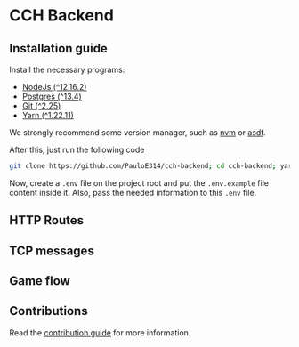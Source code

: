 # CCH Backend

## **Installation guide**

Install the necessary programs:

- [NodeJs (^12.16.2)](https://nodejs.org/en/)
- [Postgres (^13.4)](https://www.postgresql.org/download/)
- [Git (^2.25)](https://git-scm.com/downloads)
- [Yarn (^1.22.11)](https://yarnpkg.com/getting-started/install)

We strongly recommend some version manager, such as [nvm](https://github.com/nvm-sh/nvm) or [asdf](https://github.com/asdf-vm/asdf).

After this, just run the following code

```bash
git clone https://github.com/PauloE314/cch-backend; cd cch-backend; yarn
```

Now, create a `.env` file on the project root and put the `.env.example` file content inside it. Also, pass the needed information to this `.env` file.

## **HTTP Routes**

## **TCP messages**

## **Game flow**

## **Contributions**

Read the [contribution guide](./docs/CONTRIBUTING.md) for more information.
